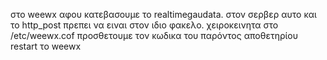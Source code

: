 στο weewx αφου κατεβασουμε το realtimegaudata. 
στον σερβερ αυτο και το http_post πρεπει να ειναι στον ιδιο φακελο.
χειροκεινητα στο /etc/weewx.cof προσθετουμε τον κωδικα του παρόντος αποθετηρίου
restart  το weewx
